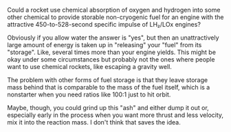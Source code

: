 Could a rocket use chemical absorption of oxygen and hydrogen into
some other chemical to provide storable non-cryogenic fuel for an
engine with the attractive 450-to-528-second specific impulse of
LH₂/LOx engines?

Obviously if you allow water the answer is "yes", but then an
unattractively large amount of energy is taken up in "releasing" your
"fuel" from its "storage".  Like, several times more than your engine
yields.  This might be okay under some circumstances but probably not
the ones where people want to use chemical rockets, like escaping a
gravity well.

The problem with other forms of fuel storage is that they leave
storage mass behind that is comparable to the mass of the fuel itself,
which is a nonstarter when you need ratios like 100:1 just to hit
orbit.

Maybe, though, you could grind up this "ash" and either dump it out
or, especially early in the process when you want more thrust and less
velocity, mix it into the reaction mass.  I don't think that saves the
idea.